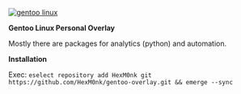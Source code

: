 
[![gentoo linux](https://assets.gentoo.org/tyrian/v1/site-logo.svg)](https://www.gentoo.org/)

**Gentoo Linux Personal Overlay**

Mostly there are packages for analytics (python) and automation.

**Installation**

Exec: ```eselect repository add HexM0nk git https://github.com/HexM0nk/gentoo-overlay.git && emerge --sync```
